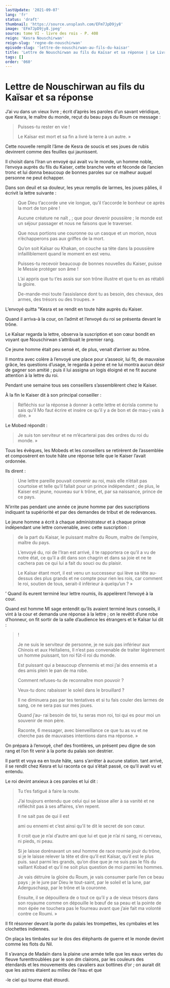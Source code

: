 ```yaml
---
lastUpdate: '2021-09-07'
lang: 'fr'
status: 'draft'
thumbnail: 'https://source.unsplash.com/EFm7JpD9jy8'
image: 'EFm7JpD9jy8.jpeg'
source: tome VI - livre des rois - P. 408
reign: 'Kesra Nouschirwan'
reign-slug: 'regne-de-nouschirwan'
episode-slug: 'lettre-de-nouschirwan-au-fils-du-kaisar'
title: 'Lettre de Nouschirwan au fils du Kaïsar et sa réponse | Le Livre des Rois | Shâhnâmeh'
tags: []
order: '060'
---
```


<!-- LTeX: language=fr -->

# Lettre de Nouschirwan au fils du Kaïsar et sa réponse

J’ai vu dans un vieux livre ; écrit d’après les paroles d’un savant véridique, que Kesra, le maître du monde, reçut du beau pays du Roum ce message :

> Puisses-tu rester en vie !
>
> Le Kaïsar est mort et sa fin a livré la terre à un autre. »

Cette nouvelle rempIit l’âme de Kesra de soucis et ses joues de rubis devinrent comme des feuilles qui jaunissent.

Il choisit dans l’Iran un envoyé qui avait vu le monde, un homme noble, l’envoya auprès du fils du Kaiser, cette branche verte et féconde de l’ancien tronc et lui donna beaucoup de bonnes paroles sur ce malheur auquel personne ne peut échapper.

Dans son deuil et sa douleur, les yeux remplis de larmes, les joues pâlies, il écrivit la lettre suivante :

> Que Dieu t’accorde une vie longue, qu’il t’accorde le bonheur ce après la mort de ton père !
>
> Aucune créature ne naît
, ; que pour devenir poussière ; le monde est un séjour passager et nous ne faisons que le traverser.
>
> Que nous portions une couronne ou un casque et un morion, nous n’échapperons pas aux griffes de la mort.
>
> Qu’on soit Kaîsar ou Khakan, on couche sa tête dans la poussière infailliblement quand le moment en est venu.
>
> Puisses-tu recevoir beaucoup de bonnes nouvelles du Kaiser, puisse le Messie protéger son âme !
>
> L’ai appris que tu t’es assis sur son trône illustre et que tu en as rétabli la gloire.
>
> De-mande-moi toute l’assislance dont tu as besoin, des chevaux, des armes, des trésors ou des troupes. »

L’envoyé quitta "Kesra et se rendit en toute hâte auprès du Kaiser.

Quand il arriva-à la cour, on l’admit et l’envoyé du roi se présenta devant le trône.

Le Kaîsar regarda la lettre, observa la suscription et son cœur bondit en voyant que Nouschirwan s’attribuait le premier rang.

Ce jeune homme était peu sensé et, de plus, venait d’arriver au trône.

Il montra avec colère à l’envoyé une place pour s’asseoir, lui fit, de mauvaise grâce, les questions d’usage, le regarda à peine et ne lui montra aucun désir de gagner son amitié ; puis il lui assigna un logis éloigné et ne fit aucune attention à la lettre du roi.

Pendant une semaine tous ses conseillers s’assemblèrent chez le Kaiser.

À la fin le Kaiser dit à son principal conseiller :

> Réfléchis sur la réponse à donner à cette lettre et écrisla comme tu sais qu’il
> Mo
> faut écrire et insère ce qu’il y a de bon et de mau-j vais à dire. »

Le Mobed répondit :

> Je suis ton serviteur et ne m’écarterai pas des ordres du roi du monde. »

Tous les évêques, les Mobeds et les conseillers se retirèrent de l’assemblée et composèrent en toute hâte une réponse telle que le Kaiser l’avait ordonnée.

Ils dirent :

> Une lettre pareille pouvait convenir au roi, mais elle n’était pas courtoise et telle qu’il fallait pour un prince indépendant ; de plus, le Kaiser est jeune, nouveau sur k trône, et, par sa naissance, prince de ce pays.

N’irrite pas pendant une année ce jeune homme par des suscriptions indiquant ta supériorité et par des demandes de tribut et de redevances.

Le jeune homme a écrit à chaque administrateur et à chaque prinœ indépendant une lettre convenable, avec cette suscription :

> de la part du Kaisar, le puissant maître du Roum, maître de l’empire, maître du pays.
>
> L’envoyé du, roi de l’Iran est arrivé, il te rapportera ce qu’il a vu de notre état, ce qu’il a dit dans son chagrin et dans sa joie et ne te cachera pas ce qui lui a fait du souci ou du plaisir.
>
> Le Kaïsar étant mort, il est venu un successeur qui lève sa tête au-dessus des plus grands et ne compte pour rien les rois, car comment le roi, soutien de tous, serait-il inférieur à quelqu’un ? »

’
Quand ils eurent terminé leur lettre roumis, ils appelèrent l’envoyé à la cour.

Quand est homme Ml sage entendit qu’ils avaient terminé leurs conseils, il vint à la cour et demanda une réponse à la lettre ; on le revêtit d’une robe d’honneur, on fit sortir de la salle d’audience les étrangers et le Kaîsar lui dit :

> !
>
> Je ne suis le serviteur de personne, je ne suis pas inférieur aux Chinois et aux Heïtaliens, Il n’est pas convenable de traiter légèrement un homme puissant, ton roi fût-il roi du monde.
>
> Est puissant qui a beaucoup d’ennemis et moi j’ai des ennemis et a des amis plein le pan de ma robe.
>
> Comment refuses-tu de reconnaître mon pouvoir ?
>
> Veux-tu donc rabaisser le soleil dans le brouillard ?
>
> Il ne diminuera pas par tes tentatives et si tu fais couler des larmes de sang, ce ne sera pas sur mes joues.
>
> Quand j’au-
> rai besoin de toi, tu seras mon roi, toi qui es pour moi un souvenir de mon père.
>
> Raconte, 6 messager, avec bienveillance ce que tu as vu et ne cherche pas de mauvaises intentions dans ma réponse. »

On prépara à l’envoyé, chef des frontières, un présent peu digne de son rang et l’on fit venir à la porte du palais son destrier.

Il partit et voya ea en toute hâte, sans s’arrêter à aucune station. tant arrivé, il se rendit chez Kesra et lui raconta ce qui s’était passé, ce qu’il avait vu et entendu.

Le roi devint anxieux à ces paroles et lui dit :

> Tu t’es fatigué à faire la route.
>
> J’ai toujours entendu que celui qui se laisse aller à sa vanité et ne réfléchit pas à ses affaires, s’en repent.
>
> Il ne sait pas de qui il est
>
> ami ou ennemi et c’est ainsi qu’il te dit le secret de son cœur.
>
> Il croit que je n’ai d’autre ami que lui et que je n’ai ni sang, ni cerveau, ni pieds, ni peau.
>
> Si je laisse dorénavant un seul homme de race roumie jouir du trône, si je le laisse relever la tête et dire qu’il est Kaïsar, qu’il est le plus puis. saut parmi les grands, qu’on dise que je ne suis pas le fils du vaillant Kobad et qu’il ne soit plus question de moi parmi les hommes.
>
> Je vais détruire la gloire du Roum, je vais consumer parle l’en ce beau pays ; je le jure par Dieu le tout-saint, par le soleil et la lune, par Aderguschasp, par le trône et la couronne.
>
> Ensuite, il se dépouillera de o tout ce qu’il y a de vieux trésors dans son royaume comme on dépouille le bœuf de sa peau et la pointe de mon épée ne touchera pas le fourreau avant que j’aie fait ma volonté contre ce Roumi. »

Il fit résonner devant la porte du palais les trompettes, les cymbales et les clochettes indiennes.

On plaça les timbales sur le dos des éléphants de guerre et le monde devint comme les flots du Nil.

Il s’avança de Madaïn dans la plaine une armée telle que les eaux vertes du fleuve furenttroublées par le son dm clairons, par les couleurs des étendards et les mouvements des cavaliers aux bottines d’or ; on aurait dit que les astres étaient au milieu de l’eau et que

-le ciel qui tourne était étourdi.

